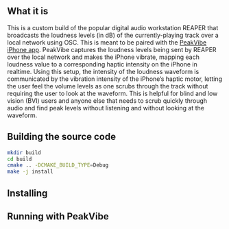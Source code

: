 ## What it is
This is a custom build of the popular digital audio workstation REAPER that broadcasts the loudness 
levels (in dB) of the currently-playing track over a local network using OSC. This is meant to be paired
with the [PeakVibe iPhone app](https://github.com/interactiveaudiolab/peakvibe-ios). PeakVibe captures 
the loudness levels being sent by REAPER over the local network and makes the iPhone vibrate, mapping 
each loudness value to a corresponding haptic intensity on the iPhone in realtime. Using this setup, 
the intensity of the loudness waveform is communicated by the vibration intensity of the iPhone’s 
haptic motor, letting the user feel the volume levels as one scrubs through the track without requiring 
the user to look at the waveform. This is helpful for blind and low vision (BVI) users and anyone else 
that needs to scrub quickly through audio and find peak levels without listening and without looking at the waveform.


## Building the source code

```bash
mkdir build
cd build
cmake .. -DCMAKE_BUILD_TYPE=Debug
make -j install
```
## Installing

## Running with PeakVibe 
